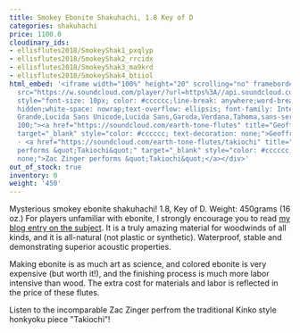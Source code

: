 ```yaml
---
title: Smokey Ebonite Shakuhachi, 1.8 Key of D
categories: shakuhachi
price: 1100.0
cloudinary_ids:
- ellisflutes2018/SmokeyShak1_pxqlyp
- ellisflutes2018/SmokeyShak2_rrcidx
- ellisflutes2018/SmokeyShak3_ma9krd
- ellisflutes2018/SmokeyShak4_btiiol
html_embed: '<iframe width="100%" height="20" scrolling="no" frameborder="no" allow="autoplay"
  src="https://w.soundcloud.com/player/?url=https%3A//api.soundcloud.com/tracks/879684958&color=%23ff5500&inverse=false&auto_play=false&show_user=true"></iframe><div
  style="font-size: 10px; color: #cccccc;line-break: anywhere;word-break: normal;overflow:
  hidden;white-space: nowrap;text-overflow: ellipsis; font-family: Interstate,Lucida
  Grande,Lucida Sans Unicode,Lucida Sans,Garuda,Verdana,Tahoma,sans-serif;font-weight:
  100;"><a href="https://soundcloud.com/earth-tone-flutes" title="Geoffrey Ellis Flutes"
  target="_blank" style="color: #cccccc; text-decoration: none;">Geoffrey Ellis Flutes</a>
  · <a href="https://soundcloud.com/earth-tone-flutes/takiochi" title="Zac Zinger
  performs &quot;Takiochi&quot;" target="_blank" style="color: #cccccc; text-decoration:
  none;">Zac Zinger performs &quot;Takiochi&quot;</a></div>'
out_of_stock: true
inventory: 0
weight: '450'
---
```


 Mysterious smokey ebonite shakuhachi! 1.8, Key of D.   Weight: 450grams (16 oz.) For players unfamiliar with ebonite, I strongly encourage you to read [my blog entry on the subject](http://ellisflutes.com/blog/what-is-ebonite).  It is a truly amazing material for woodwinds of all kinds, and it is all-natural (not plastic or synthetic).  Waterproof, stable and demonstrating superior acoustic properties.

Making ebonite is as much art as science, and colored ebonite is very expensive (but worth it!), and the finishing process is much more labor intensive than wood.  The extra cost for materials and labor is reflected in the price of these flutes.

Listen to the incomparable Zac Zinger perfrom the traditional Kinko style honkyoku piece "Takiochi”!